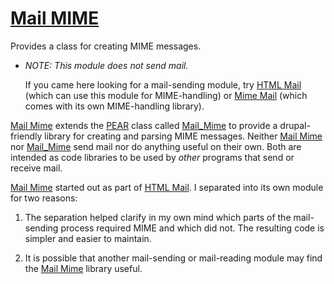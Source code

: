 # [Mail MIME](http://drupal.org/project/mailmime)

Provides a class for creating MIME messages.

*   *NOTE: This module does not send mail.*

    If you came here looking for a mail-sending module, try
    [HTML Mail](http://drupal.org/project/htmlmail) (which can use this module
    for MIME-handling) or [Mime Mail](http://drupal.org/project/mimemail)
    (which comes with its own MIME-handling library).

[Mail Mime](http://drupal.org/project/mailmime) extends the
[PEAR](http://pear.php.net/) class called
[Mail_Mime](http://pear.php.net/package/Mail_Mime) to provide a
drupal-friendly library for creating and parsing MIME messages.  Neither
[Mail Mime](http://drupal.org/project/mailmime) nor
[Mail_Mime](http://pear.php.net/package/Mail_Mime) send mail nor do anything
useful on their own.  Both are intended as code libraries to be used by *other*
programs that send or receive mail.

[Mail Mime](http://drupal.org/project/mailmime) started out as part of
[HTML Mail](http://drupal.org/project/htmlmai).  I separated into its own
module for two reasons:

1.  The separation helped clarify in my own mind which parts of the mail-sending
    process required MIME and which did not.  The resulting code is simpler and
    easier to maintain.

2.  It is possible that another mail-sending or mail-reading module may find the
    [Mail Mime](http://drupal.org/project/mailmime) library useful.
